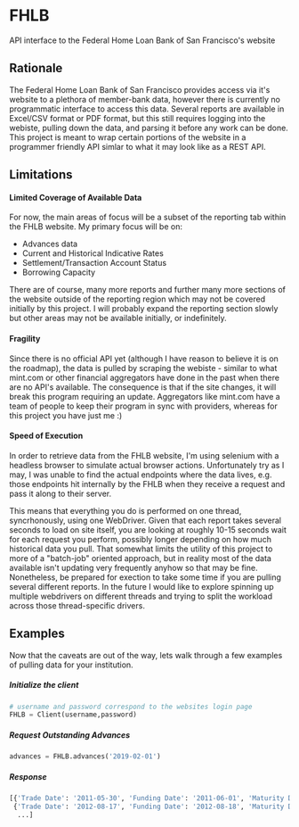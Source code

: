 # FHLB
API interface to the Federal Home Loan Bank of San Francisco's website

## Rationale
The Federal Home Loan Bank of San Francisco provides access via it's website to a plethora of member-bank data, however there is currently no programmatic interface to access this data.  Several reports are available in Excel/CSV format or PDF format, but this still requires logging into the webiste, pulling down the data, and parsing it before any work can be done.  This project is meant to wrap certain portions of the website in a programmer friendly API simlar to what it may look like as a REST API.

## Limitations
#### Limited Coverage of Available Data
For now, the main areas of focus will be a subset of the reporting tab within the FHLB website.  My primary focus will be on:
- Advances data
- Current and Historical Indicative Rates
- Settlement/Transaction Account Status
- Borrowing Capacity

There are of course, many more reports and further many more sections of the website outside of the reporting region which may not be covered initially by this project. I will probably expand the reporting section slowly but other areas may not be available initially, or indefinitely.
#### Fragility
Since there is no official API yet (although I have reason to believe it is on the roadmap), the data is pulled by scraping the webiste - similar to what mint.com or other financial aggregators have done in the past when there are no API's available.  The consequence is that if the site changes, it will break this program requiring an update.  Aggregators like mint.com have a team of people to keep their program in sync with providers, whereas for this project you have just me :)
#### Speed of Execution
In order to retrieve data from the FHLB website, I'm using selenium with a headless browser to simulate actual browser actions.  Unfortunately try as I may, I was unable to find the actual endpoints where the data lives, e.g. those endpoints hit internally by the FHLB when they receive a request and pass it along to their server.  

This means that everything you do is performed on one thread, syncrhonously, using one WebDriver. Given that each report takes several seconds to load on site itself, you are looking at roughly 10-15 seconds wait for each request you perform, possibly longer depending on how much historical data you pull.  That somewhat limits the utility of this project to more of a "batch-job" oriented approach, but in reality most of the data available isn't updating very frequently anyhow so that may be fine.  Nonetheless, be prepared for exection to take some time if you are pulling several different reports. In the future I would like to explore spinning up multiple webdrivers on different threads and trying to split the workload across those thread-specific drivers.  

## Examples
Now that the caveats are out of the way, lets walk through a few examples of pulling data for your institution.

##### Initialize the client
```python
# username and password correspond to the websites login page
FHLB = Client(username,password)
```
##### Request Outstanding Advances
```python 
advances = FHLB.advances('2019-02-01')
```
##### Response
```python
[{'Trade Date': '2011-05-30', 'Funding Date': '2011-06-01', 'Maturity Date': '2019-06-15', 'Advance Number': 192511.0, 'Advance Type': 'FRC', 'Current Par ($)': 100000.0, 'Interest Rate (%)': 1.23, 'Next Interest Payment Date': '2019-02-08', 'Accrued Interest ($)': 1835.15, 'Estimated Next Interest Payment ($)': 18591.81, 'Details': 'View'}, 
 {'Trade Date': '2012-08-17', 'Funding Date': '2012-08-18', 'Maturity Date': '2019-07-19', 'Advance Number': 381915.0, 'Advance Type':     'FRC', 'Current Par ($)': 150000000.0, 'Interest Rate (%)': 2.01, 'Next Interest Payment Date': '2019-02-28', 'Accrued Interest ($)':   8053.12, 'Estimated Next Interest Payment ($)': 6589.29, 'Details': 'View'}
  ...]
```
